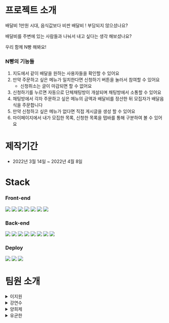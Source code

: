 

# 프로젝트 소개
배달비 1만원 시대, 음식값보다 비싼 배달비 ! 부담되지 않으셨나요?

배달비를 주변에 있는 사람들과 나눠서 내고 싶다는 생각 해보셨나요?

우리 함께 N빵 해봐요!

### N빵의 기능들

1. 지도에서 같이 배달을 원하는 사용자들을 확인할 수 있어요
2. 만약 주문하고 싶은 메뉴가 일치한다면 신청하기 버튼을 눌러서 참여할 수 있어요
    - 신청취소는 글이 마감되면 할 수 없어요
3. 신청하기를 누르면 자동으로 단체채팅방이 개설되며 채팅방에서 소통할 수 있어요
4. 채팅방에서 각자 주문하고 싶은 메뉴의 금액과 배달비를 정산한 뒤 모집자가 배달음식을 주문합니다
5. 만약 신청하고 싶은 메뉴가 없다면 직접 게시글을 생성 할 수 있어요
6. 마이페이지에서 내가 모집한 목록, 신청한 목록을 탭바를 통해 구분하여 볼 수 있어요

 
# 제작기간
- 2022년 3월 14일 ~ 2022년 4월 8일

# Stack
### Front-end

<img src="https://img.shields.io/badge/react-61DAFB?style=for-the-badge&logo=react&logoColor=black"> <img src="https://img.shields.io/badge/html5-E34F26?style=for-the-badge&logo=html5&logoColor=white">
<img src="https://img.shields.io/badge/axios-6F02B5?style=for-the-badge&logo=&logoColor=black"> 
<img src="https://img.shields.io/badge/javascript-F7DF1E?style=for-the-badge&logo=javascript&logoColor=black"> 
<img src="https://img.shields.io/badge/styledcomponents-DB7093?style=for-the-badge&logo=styled-components&logoColor=black"> 
<img src="https://img.shields.io/badge/Kakaomap-FFCD00?style=for-the-badge&logo=Kakao&logoColor=black"> 
<img src="https://img.shields.io/badge/redux-764ABC?style=for-the-badge&logo=redux&logoColor=black"> 



### Back-end
<img src="https://img.shields.io/badge/express-000000?style=for-the-badge&logo=express&logoColor=white"> <img src="https://img.shields.io/badge/Sequelize-52B0E7?style=for-the-badge&logo=Sequelize&logoColor=white"> 
<img src="https://img.shields.io/badge/javascript-F7DF1E?style=for-the-badge&logo=javascript&logoColor=black"> 
<img src="https://img.shields.io/badge/Jwt-010101?style=for-the-badge&logo=jwt&logoColor=black"> 
<img src="https://img.shields.io/badge/MySQL-4479A1?style=for-the-badge&logo=MySQL&logoColor=white"> 
<img src="https://img.shields.io/badge/oauth 2.0-EB5424?style=for-the-badge&logo=&logoColor=white"> 
<img src="https://img.shields.io/badge/socket.io-010101?style=for-the-badge&logo=socket.io&logoColor=white">
<img src="https://img.shields.io/badge/node.js-339933?style=for-the-badge&logo=Node.js&logoColor=white">



### Deploy
<img src="https://img.shields.io/badge/S3-EC1C24?style=for-the-badge&logo=&logoColor=white"> <img src="https://img.shields.io/badge/rds-0066B3?style=for-the-badge&logo=&logoColor=white">
<img src="https://img.shields.io/badge/ec2-FF9900?style=for-the-badge&logo=&logoColor=white">









# 팀원 소개 
<details>
<summary>이지원</summary>
<div markdown="1">    
   
💁‍♀️ **프론트엔드 팀장**
- 게시글 CRUD
- 지도 API

</div>
</details>


<details>
<summary>강연수</summary>
<div markdown="1"> 
      
💁‍♀️ **프론트엔드**
- 유저 CRUD 
- 랜딩페이지


</div>
</details>


<details>
<summary>양희제</summary>
<div markdown="1">    
   
💁‍♂️ **백엔드**



</div>
</details>

<details>
<summary>유균한</summary>
<div markdown="1">    
   
💁‍♂️ **백엔드**


</div>
</details>

